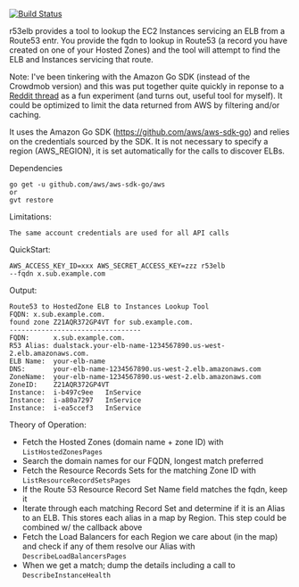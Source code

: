 [![Build Status](https://travis-ci.org/jboelter/r53elb.png?branch=master)](https://travis-ci.org/jboelter/r53elb)

r53elb provides a tool to lookup the EC2 Instances servicing an ELB from a Route53 entr.  You provide the fqdn to lookup in Route53 (a record you have created on one of your Hosted Zones) and the tool will attempt to find the ELB and Instances servicing that route.  

Note: I've been tinkering with the Amazon Go SDK (instead of the Crowdmob version) and this was put together quite quickly in reponse to a [Reddit thread](https://www.reddit.com/r/aws/comments/4pai04/setting_up_a_simple_page_to_unmask_instances/) as a fun experiment (and turns out, useful tool for myself). It could be optimized to limit the data returned from AWS by filtering and/or caching. 

It uses the Amazon Go SDK (https://github.com/aws/aws-sdk-go) and relies on the credentials sourced by the SDK.  It is not necessary to specify a region (AWS_REGION), it is set automatically for the calls to discover ELBs.

Dependencies

    go get -u github.com/aws/aws-sdk-go/aws
    or
    gvt restore

Limitations:

    The same account credentials are used for all API calls

QuickStart:

    AWS_ACCESS_KEY_ID=xxx AWS_SECRET_ACCESS_KEY=zzz r53elb
    --fqdn x.sub.example.com

Output:

    Route53 to HostedZone ELB to Instances Lookup Tool
    FQDN: x.sub.example.com.
    found zone Z21AQR372GP4VT for sub.example.com.
    ---------------------------------
    FQDN:      x.sub.example.com.
    R53 Alias: dualstack.your-elb-name-1234567890.us-west-2.elb.amazonaws.com.
    ELB Name:  your-elb-name
    DNS:       your-elb-name-1234567890.us-west-2.elb.amazonaws.com
    ZoneName:  your-elb-name-1234567890.us-west-2.elb.amazonaws.com
    ZoneID:    Z21AQR372GP4VT
    Instance:  i-b497c9ee	InService
    Instance:  i-a80a7297	InService
    Instance:  i-ea5ccef3	InService

Theory of Operation:

 - Fetch the Hosted Zones (domain name + zone ID) with `ListHostedZonesPages`
 - Search the domain names for our FQDN, longest match preferred
 - Fetch the Resource Records Sets for the matching Zone ID with `ListResourceRecordSetsPages`
 - If the Route 53 Resource Record Set Name field matches the fqdn, keep it
 - Iterate through each matching Record Set and determine if it is an Alias to an ELB. This stores each alias in a map by Region. This step could be combined w/ the callback above
 - Fetch the Load Balancers for each Region we care about (in the map) and check if any of them resolve our Alias with `DescribeLoadBalancersPages`
 - When we get a match; dump the details including a call to `DescribeInstanceHealth`



